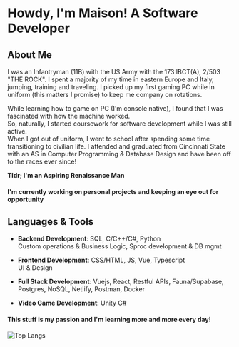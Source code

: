 # Howdy, I'm Maison! A Software Developer

## About Me

I was an Infantryman (11B) with the US Army with the 173 IBCT(A), 2/503 "THE ROCK". I spent a majority of my time in eastern Europe and Italy, jumping, training and traveling. I picked up my first gaming PC while in uniform (this matters I promise) to keep me company on rotations. 

While learning how to game on PC (I'm console native), I found that I was fascinated with how the machine worked.  
So, naturally, I started coursework for software development while I was still active.  
When I got out of uniform, I went to school after spending some time transitioning to civilian life. I attended and graduated from Cincinnati State with an AS in Computer Programming & Database Design and have been off to the races ever since!

**Tldr; I'm an Aspiring Renaissance Man**

#### I'm currently working on personal projects and keeping an eye out for opportunity

## Languages & Tools

- **Backend Development**: SQL, C/C++/C#, Python  
  Custom operations & Business Logic, Sproc development & DB mgmt

- **Frontend Development**: CSS/HTML, JS, Vue, Typescript  
  UI & Design

- **Full Stack Development**: Vuejs, React, Restful APIs, Fauna/Supabase, Postgres, NoSQL, Netlify, Postman, Docker

- **Video Game Development**: Unity C#

#### This stuff is my passion and I'm learning more and more every day!

![Top Langs](https://github-readme-stats.vercel.app/api/top-langs/?username=maison-a&layout=compact)


<!--**Maison-A/Maison-A** is a ✨ _special_ ✨ repository because its `README.md` (this file) appears on your GitHub profile.

Here are some ideas to get you started:

- 🔭 I’m currently working on ...
- 🌱 I’m currently learning ...
- 👯 I’m looking to collaborate on ...
- 🤔 I’m looking for help with ...
- 💬 Ask me about ...
- 📫 How to reach me: ...
- 😄 Pronouns: ...
- ⚡ Fun fact: ...

-->
